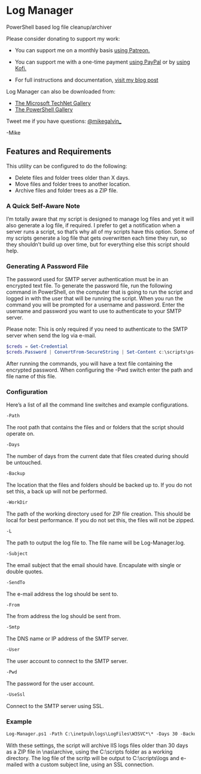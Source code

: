 # Log Manager

PowerShell based log file cleanup/archiver

Please consider donating to support my work:

* You can support me on a monthly basis [using Patreon.](https://www.patreon.com/mikegalvin)
* You can support me with a one-time payment [using PayPal](https://www.paypal.me/digressive) or by [using Kofi.](https://ko-fi.com/mikegalvin)

* For full instructions and documentation, [visit my blog post](https://gal.vin/2017/06/13/powershell-log-manager)

Log Manager can also be downloaded from:

* [The Microsoft TechNet Gallery](https://gallery.technet.microsoft.com/scriptcenter/Log-Manager-PowerShell-c558219c?redir=0)
* [The PowerShell Gallery](https://www.powershellgallery.com/packages/Log-Manager)

Tweet me if you have questions: [@mikegalvin_](https://twitter.com/mikegalvin_)

-Mike

## Features and Requirements

This utility can be configured to do the following:

* Delete files and folder trees older than X days.
* Move files and folder trees to another location.
* Archive files and folder trees as a ZIP file.

### A Quick Self-Aware Note

I’m totally aware that my script is designed to manage log files and yet it will also generate a log file, if required. I prefer to get a notification when a server runs a script, so that’s why all of my scripts have this option. Some of my scripts generate a log file that gets overwritten each time they run, so they shouldn’t build up over time, but for everything else this script should help.

### Generating A Password File

The password used for SMTP server authentication must be in an encrypted text file. To generate the password file, run the following command in PowerShell, on the computer that is going to run the script and logged in with the user that will be running the script. When you run the command you will be prompted for a username and password. Enter the username and password you want to use to authenticate to your SMTP server.

Please note: This is only required if you need to authenticate to the SMTP server when send the log via e-mail.

``` powershell
$creds = Get-Credential
$creds.Password | ConvertFrom-SecureString | Set-Content c:\scripts\ps-script-pwd.txt
```

After running the commands, you will have a text file containing the encrypted password. When configuring the -Pwd switch enter the path and file name of this file.

### Configuration

Here’s a list of all the command line switches and example configurations.

``` txt
-Path
```

The root path that contains the files and or folders that the script should operate on.

``` txt
-Days
```

The number of days from the current date that files created during should be untouched.

``` txt
-Backup
```

The location that the files and folders should be backed up to.
If you do not set this, a back up will not be performed.

``` txt
-WorkDir
```

The path of the working directory used for ZIP file creation. This should be local for best performance.
If you do not set this, the files will not be zipped.

``` txt
-L
```

The path to output the log file to.
The file name will be Log-Manager.log.

``` txt
-Subject
```

The email subject that the email should have. Encapulate with single or double quotes.

``` txt
-SendTo
```

The e-mail address the log should be sent to.

``` txt
-From
```

The from address the log should be sent from.

``` txt
-Smtp
```

The DNS name or IP address of the SMTP server.

``` txt
-User
```

The user account to connect to the SMTP server.

``` txt
-Pwd
```

The password for the user account.

``` txt
-UseSsl
```

Connect to the SMTP server using SSL.

### Example

``` txt
Log-Manager.ps1 -Path C:\inetpub\logs\LogFiles\W3SVC*\* -Days 30 -Backup \\nas\archive -WorkDir C:\scripts -L C:\scripts\logs -Subject 'Server: Logs Cleanup' -SendTo me@contoso.com -From Log-Manager@contoso.com -Smtp exch01.contoso.com -User me@contoso.com -Pwd P@ssw0rd -UseSsl
```

With these settings, the script will archive IIS logs files older than 30 days as a ZIP file in \\nas\archive, using the C:\scripts folder as a working directory. The log file of the scritp will be output to C:\scripts\logs and e-mailed with a custom subject line, using an SSL connection.
